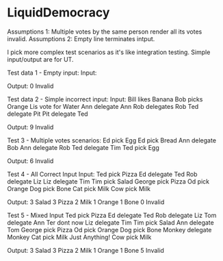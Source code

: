 # LiquidDemocracy

Assumptions 1: Multiple votes by the same person render all its votes invalid.
Assumptions 2: Empty line terminates intput.

I pick more complex test scenarios as it's like integration testing. Simple input/output are for UT.

Test data 1 - Empty input:
Input:

Output:
0 Invalid

Test data 2 - Simple incorrect input:
Input:
Bill likes Banana
Bob picks Orange
Lis vote for Water
Ann delegate Ann
Rob delegates Rob
Ted delegate Pit
Pit delegate Ted

Output:
9 Invalid

Test 3 - Multiple votes scenarios:
Ed pick Egg
Ed pick Bread
Ann delegate Bob
Ann delegate Rob
Ted delegate Tim
Ted pick Egg

Output:
6 Invalid

Test 4 - All Correct Input
Input:
Ted pick Pizza
Ed delegate Ted
Rob delegate Liz
Liz delegate Tim
Tim pick Salad
George pick Pizza
Od pick Orange
Dog pick Bone
Cat pick Milk
Cow pick Milk

Output:
3 Salad
3 Pizza
2 Milk
1 Orange
1 Bone
0 Invalid

Test 5 - Mixed Input
Ted pick Pizza
Ed delegate Ted
Rob delegate Liz
Tom delegate Ann
Ter dont now
Liz delegate Tim
Tim pick Salad
Ann delegate Tom
George pick Pizza
Od pick Orange
Dog pick Bone
Monkey delegate Monkey
Cat pick Milk
Just Anything!
Cow pick Milk

Output:
3 Salad
3 Pizza
2 Milk
1 Orange
1 Bone
5 Invalid
